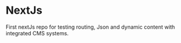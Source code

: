 # NextJs
First nextJs repo for testing routing, Json and dynamic content  with integrated CMS systems.
